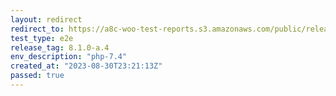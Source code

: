 ```yaml
---
layout: redirect
redirect_to: https://a8c-woo-test-reports.s3.amazonaws.com/public/release/8.1.0-a.4/php-7.4/e2e/index.html
test_type: e2e
release_tag: 8.1.0-a.4
env_description: "php-7.4"
created_at: "2023-08-30T23:21:13Z"
passed: true
---
```

